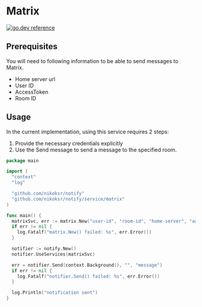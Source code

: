 # Matrix

[![go.dev reference](https://img.shields.io/badge/go.dev-reference-007d9c?logo=go&logoColor=white&style=flat)](https://pkg.go.dev/github.com/nikoksr/notify/service/whatsapp)

## Prerequisites

You will need to following information to be able to send messages to Matrix.

- Home server url
- User ID
- AccessToken
- Room ID

## Usage

In the current implementation, using this service requires 2 steps:

1. Provide the necessary credentials explicitly
2. Use the Send message to send a message to the specified room.

```go
package main

import (
  "context"
  "log"

  "github.com/nikoksr/notify"
  "github.com/nikoksr/notify/service/matrix"
)

func main() {
  matrixSvc, err := matrix.New("user-id", "room-id", "home-server", "access-token")
  if err != nil {
    log.Fatalf("matrix.New() failed: %s", err.Error())
  }

  notifier := notify.New()
  notifier.UseServices(matrixSvc)

  err = notifier.Send(context.Background(), "", "message")
  if err != nil {
    log.Fatalf("notifier.Send() failed: %s", err.Error())
  }

  log.Println("notification sent")
}
```
